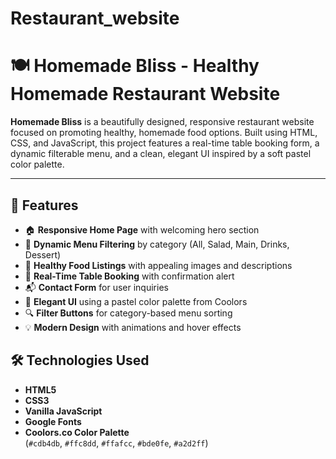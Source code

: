 # Restaurant_website

# 🍽️ Homemade Bliss - Healthy Homemade Restaurant Website

**Homemade Bliss** is a beautifully designed, responsive restaurant website focused on promoting healthy, homemade food options. Built using HTML, CSS, and JavaScript, this project features a real-time table booking form, a dynamic filterable menu, and a clean, elegant UI inspired by a soft pastel color palette.

---

## 🌟 Features

- 🏠 **Responsive Home Page** with welcoming hero section
- 📖 **Dynamic Menu Filtering** by category (All, Salad, Main, Drinks, Dessert)
- 🥗 **Healthy Food Listings** with appealing images and descriptions
- 📅 **Real-Time Table Booking** with confirmation alert
- 📬 **Contact Form** for user inquiries
- 🌈 **Elegant UI** using a pastel color palette from Coolors
- 🔍 **Filter Buttons** for category-based menu sorting
- 💡 **Modern Design** with animations and hover effects

## 🛠️ Technologies Used

- **HTML5**
- **CSS3**
- **Vanilla JavaScript**
- **Google Fonts**
- **Coolors.co Color Palette**  
  (`#cdb4db`, `#ffc8dd`, `#ffafcc`, `#bde0fe`, `#a2d2ff`)
